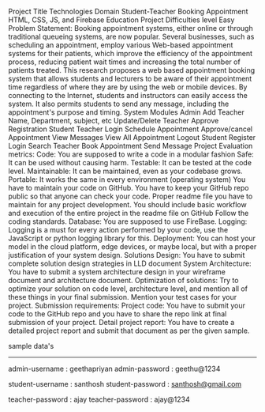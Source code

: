 Project Title
 Technologies 
Domain
 Student-Teacher Booking Appointment
 HTML, CSS, JS, and Firebase
 Education
 Project Difficulties level Easy
 Problem Statement:
 Booking appointment systems, either online or through traditional queueing 
systems, are now popular. Several businesses, such as scheduling an appointment, 
employ various Web-based appointment systems for their patients, which improve 
the efficiency of the appointment process, reducing patient wait times and 
increasing the total number of patients treated. This research proposes a web
based appointment booking system that allows students and lecturers to be aware 
of their appointment time regardless of where they are by using the web or mobile 
devices. By connecting to the Internet, students and instructors can easily access 
the system. It also permits students to send any message, including the 
appointment's purpose and timing.
 System Modules 
Admin
 Add Teacher
 Name, Department, subject, etc
 Update/Delete Teacher
 Approve Registration Student
Teacher
 Login
 Schedule Appointment
 Approve/cancel Appointment
 View Messages
 View All Appointment
 Logout
 Student
 Register
 Login
 Search Teacher
 Book Appointment
 Send Message
 Project Evaluation metrics:
 Code: 
You are supposed to write a code in a modular fashion
 Safe: It can be used without causing harm.
 Testable: It can be tested at the code level.
 Maintainable: It can be maintained, even as your codebase grows.
 Portable: It works the same in every environment (operating system) 
You have to maintain your code on GitHub.
 You have to keep your GitHub repo public so that anyone can check your code. 
Proper readme file you have to maintain for any project development. 
You should include basic workflow and execution of the entire project in the 
readme file on GitHub 
Follow the coding standards.
 Database: 
You are supposed to use FireBase.
 Logging: 
Logging is a must for every action performed by your code, use the JavaScript 
or python logging library for this. 
Deployment: 
You can host your model in the cloud platform, edge devices, or maybe local, 
but with a proper justification of your system design. 
Solutions Design: 
You have to submit complete solution design strategies in LLD document 
System Architecture: 
You have to submit a system architecture design in your wireframe document 
and architecture document. 
Optimization of solutions: 
Try to optimize your solution on code level, architecture level, and mention all 
of these things in your final submission. 
Mention your test cases for your project.
 Submission requirements: 
Project code:
 You have to submit your code to the GitHub repo and you have to share the repo 
link at final submission of your project. 
Detail project report:
 You have to create a detailed project report and submit that document as per the 
given sample. 


sample data's
*************
admin-username : geethapriyan
admin-password : geethu@1234

student-username : santhosh
student-password : santhosh@gmail.com

teacher-password : ajay
teacher-password : ajay@1234
